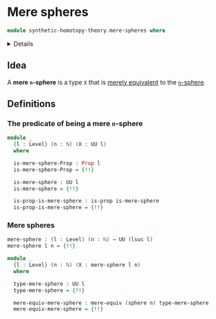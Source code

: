 # Mere spheres

```agda
module synthetic-homotopy-theory.mere-spheres where
```

<details></summary>Imports</summary>

```agda
open import elementary-number-theory.natural-numbers

open import foundation.dependent-pair-types
open import foundation.mere-equivalences
open import foundation.propositions
open import foundation.universe-levels

open import synthetic-homotopy-theory.spheres
```

</details>

## Idea

A **mere `n`-sphere** is a type `X` that is
[merely equivalent](foundation.mere-equivalences.md) to the
[`n`-sphere](synthetic-homotopy-theory.spheres.md).

## Definitions

### The predicate of being a mere `n`-sphere

```agda
module _
  {l : Level} (n : ℕ) (X : UU l)
  where

  is-mere-sphere-Prop : Prop l
  is-mere-sphere-Prop = {!!}

  is-mere-sphere : UU l
  is-mere-sphere = {!!}

  is-prop-is-mere-sphere : is-prop is-mere-sphere
  is-prop-is-mere-sphere = {!!}
```

### Mere spheres

```agda
mere-sphere : (l : Level) (n : ℕ) → UU (lsuc l)
mere-sphere l n = {!!}

module _
  {l : Level} (n : ℕ) (X : mere-sphere l n)
  where

  type-mere-sphere : UU l
  type-mere-sphere = {!!}

  mere-equiv-mere-sphere : mere-equiv (sphere n) type-mere-sphere
  mere-equiv-mere-sphere = {!!}
```
